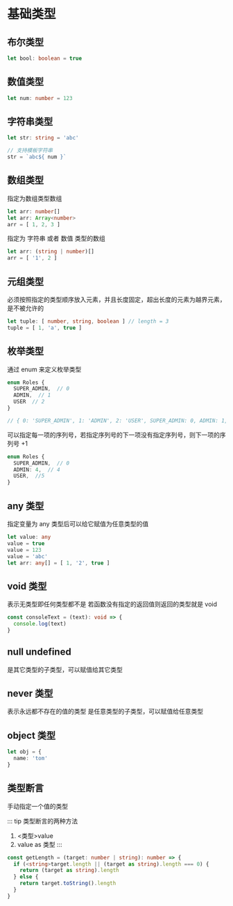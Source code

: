 # 基础类型

## 布尔类型
```typescript
let bool: boolean = true
```

## 数值类型
```typescript
let num: number = 123
```

## 字符串类型
```typescript
let str: string = 'abc'

// 支持模板字符串
str = `abc${ num }`
```

## 数组类型

指定为数组类型数组
```typescript
let arr: number[]
let arr: Array<number>
arr = [ 1, 2, 3 ]
```

指定为 字符串 或者 数值 类型的数组
```typescript
let arr: (string | number)[]
arr = [ '1', 2 ]
```

## 元组类型

必须按照指定的类型顺序放入元素，并且长度固定，超出长度的元素为越界元素，是不被允许的
```typescript
let tuple: [ number, string, boolean ] // length = 3
tuple = [ 1, 'a', true ]
```

## 枚举类型
通过 enum 来定义枚举类型
```typescript
enum Roles {
  SUPER_ADMIN,  // 0
  ADMIN,  // 1
  USER  // 2
}

// { 0: 'SUPER_ADMIN', 1: 'ADMIN', 2: 'USER', SUPER_ADMIN: 0, ADMIN: 1, USER: 2 }
```

可以指定每一项的序列号，若指定序列号的下一项没有指定序列号，则下一项的序列号 +1
```typescript
enum Roles {
  SUPER_ADMIN,  // 0
  ADMIN: 4,  // 4
  USER,  //5
}
```

## any 类型

指定变量为 any 类型后可以给它赋值为任意类型的值
```typescript
let value: any
value = true
value = 123
value = 'abc'
let arr: any[] = [ 1, '2', true ]
```

## void 类型

表示无类型即任何类型都不是
若函数没有指定的返回值则返回的类型就是 void
```typescript
const consoleText = (text): void => {
  console.log(text)
}
```

## null undefined

是其它类型的子类型，可以赋值给其它类型

## never 类型

表示永远都不存在的值的类型
是任意类型的子类型，可以赋值给任意类型

## object 类型

```typescript
let obj = {
  name: 'tom'
}
```

## 类型断言

手动指定一个值的类型

::: tip 类型断言的两种方法
1. <类型>value
2. value as 类型
:::

```typescript
const getLength = (target: number | string): number => {
  if (<string>target.length || (target as string).length === 0) {
    return (target as string).length
  } else {
    return target.toString().length
  }
}
```
